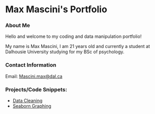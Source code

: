 # Max Mascini's Portfolio
### About Me
Hello and welcome to my coding and data manipulation portfolio!

My name is Max Mascini, I am 21 years old and currently a student at Dalhousie University studying for my BSc of psychology.


### Contact Information
Email: [Mascini.max@dal.ca](mailto:mascini.max@dal.ca)

### Projects/Code Snippets:
- [Data Cleaning](Data_cleaning.md)
- [Seaborn Graphing]()
